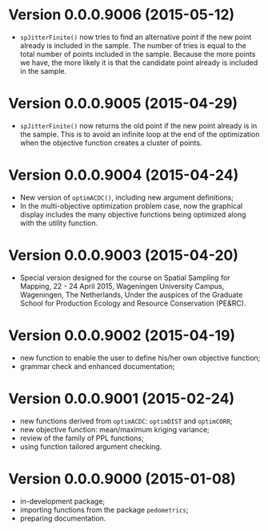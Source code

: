 # Version 0.0.0.9006 (2015-05-12)

* `spJitterFinite()` now tries to find an alternative point if the new point
  already is included in the sample. The number of tries is equal to the total
  number of points included in the sample. Because the more points we have, the
  more likely it is that the candidate point already is included in the sample.

# Version 0.0.0.9005 (2015-04-29)

* `spJitterFinite()` now returns the old point if the new point already is in
the sample. This is to avoid an infinite loop at the end of the optimization
when the objective function creates a cluster of points.

# Version 0.0.0.9004 (2015-04-24)

* New version of `optimACDC()`, including new argument definitions;
* In the multi-objective optimization problem case, now the graphical display 
includes the many objective functions being optimized along with the utility
function.

# Version 0.0.0.9003 (2015-04-20)

* Special version designed for the course on Spatial Sampling for Mapping, 
22 - 24 April 2015, Wageningen University Campus, Wageningen, The Netherlands,
Under the auspices of the Graduate School for Production Ecology and Resource 
Conservation (PE&RC).

# Version 0.0.0.9002 (2015-04-19)

* new function to enable the user to define his/her own objective function;
* grammar check and enhanced documentation;

# Version 0.0.0.9001 (2015-02-24)

* new functions derived from `optimACDC`: `optimDIST` and `optimCORR`;
* new objective function: mean/maximum kriging variance;
* review of the family of PPL functions;
* using function tailored argument checking.

# Version 0.0.0.9000 (2015-01-08)

* in-development package;
* importing functions from the package `pedometrics`;
* preparing documentation.
